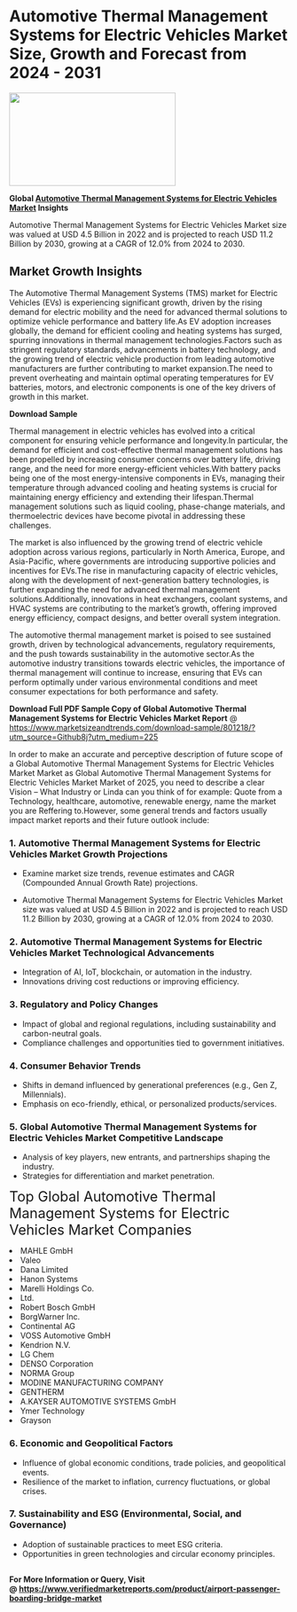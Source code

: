 <H1>Automotive Thermal Management Systems for Electric Vehicles Market Size, Growth and Forecast from 2024 - 2031</H1><img class="aligncenter size-medium wp-image-584254" src="https://thirdeyenews.in/wp-content/uploads/2024/09/Global-Market-Research-300x168.jpeg" alt="" width="300" height="168" /><p><strong>Global&nbsp;<a href="https://www.marketsizeandtrends.com/download-sample/801218/?utm_source=Github8j?utm_medium=225">Automotive Thermal Management Systems for Electric Vehicles Market</a> Insights</strong></p><p>Automotive Thermal Management Systems for Electric Vehicles Market size was valued at USD 4.5 Billion in 2022 and is projected to reach USD 11.2 Billion by 2030, growing at a CAGR of 12.0% from 2024 to 2030.</p><p><h2>Market Growth Insights</h2> <p>The Automotive Thermal Management Systems (TMS) market for Electric Vehicles (EVs) is experiencing significant growth, driven by the rising demand for electric mobility and the need for advanced thermal solutions to optimize vehicle performance and battery life.As EV adoption increases globally, the demand for efficient cooling and heating systems has surged, spurring innovations in thermal management technologies.Factors such as stringent regulatory standards, advancements in battery technology, and the growing trend of electric vehicle production from leading automotive manufacturers are further contributing to market expansion.The need to prevent overheating and maintain optimal operating temperatures for EV batteries, motors, and electronic components is one of the key drivers of growth in this market.</p> <p><strong>Download Sample</strong></p> <p>Thermal management in electric vehicles has evolved into a critical component for ensuring vehicle performance and longevity.In particular, the demand for efficient and cost-effective thermal management solutions has been propelled by increasing consumer concerns over battery life, driving range, and the need for more energy-efficient vehicles.With battery packs being one of the most energy-intensive components in EVs, managing their temperature through advanced cooling and heating systems is crucial for maintaining energy efficiency and extending their lifespan.Thermal management solutions such as liquid cooling, phase-change materials, and thermoelectric devices have become pivotal in addressing these challenges.</p> <p>The market is also influenced by the growing trend of electric vehicle adoption across various regions, particularly in North America, Europe, and Asia-Pacific, where governments are introducing supportive policies and incentives for EVs.The rise in manufacturing capacity of electric vehicles, along with the development of next-generation battery technologies, is further expanding the need for advanced thermal management solutions.Additionally, innovations in heat exchangers, coolant systems, and HVAC systems are contributing to the market’s growth, offering improved energy efficiency, compact designs, and better overall system integration.</p> <p>The automotive thermal management market is poised to see sustained growth, driven by technological advancements, regulatory requirements, and the push towards sustainability in the automotive sector.As the automotive industry transitions towards electric vehicles, the importance of thermal management will continue to increase, ensuring that EVs can perform optimally under various environmental conditions and meet consumer expectations for both performance and safety.</p> <p><span class=""><strong>Download Full PDF Sample Copy of Global Automotive Thermal Management Systems for Electric Vehicles Market Report</strong> @ <a href="https://www.marketsizeandtrends.com/download-sample/801218/?utm_source=Github8j?utm_medium=225" target="_blank">https://www.marketsizeandtrends.com/download-sample/801218/?utm_source=Github8j?utm_medium=225</a></span></p><p>In order to make an accurate and perceptive description of future scope of a Global&nbsp;Automotive Thermal Management Systems for Electric Vehicles Market Market as Global&nbsp;Automotive Thermal Management Systems for Electric Vehicles Market Market of 2025, you need to describe a clear Vision &ndash; What Industry or Linda can you think of for example: Quote from a Technology, healthcare, automotive, renewable energy, name the market you are Reffering to.However, some general trends and factors usually impact market reports and their future outlook include:</p><h3>1.&nbsp;<strong>Automotive Thermal Management Systems for Electric Vehicles Market Growth Projections</strong></h3><ul><li>Examine market size trends, revenue estimates and CAGR (Compounded Annual Growth Rate) projections.</li><li><p>Automotive Thermal Management Systems for Electric Vehicles Market size was valued at USD 4.5 Billion in 2022 and is projected to reach USD 11.2 Billion by 2030, growing at a CAGR of 12.0% from 2024 to 2030.</p></li></ul><h3>2.&nbsp;<strong>Automotive Thermal Management Systems for Electric Vehicles Market Technological Advancements</strong></h3><ul><li>Integration of AI, IoT, blockchain, or automation in the industry.</li><li>Innovations driving cost reductions or improving efficiency.</li></ul><h3>3.&nbsp;<strong>Regulatory and Policy Changes</strong></h3><ul><li>Impact of global and regional regulations, including sustainability and carbon-neutral goals.</li><li>Compliance challenges and opportunities tied to government initiatives.</li></ul><h3>4.&nbsp;<strong>Consumer Behavior Trends</strong></h3><ul><li>Shifts in demand influenced by generational preferences (e.g., Gen Z, Millennials).</li><li>Emphasis on eco-friendly, ethical, or personalized products/services.</li></ul><h3>5.&nbsp;<strong>Global Automotive Thermal Management Systems for Electric Vehicles Market Competitive Landscape</strong></h3><ul><li>Analysis of key players, new entrants, and partnerships shaping the industry.</li><li>Strategies for differentiation and market penetration.</li></ul><p data-pm-slice="1 1 []"><span style="color: inherit; font-family: inherit; font-size: 25px;">Top Global Automotive Thermal Management Systems for Electric Vehicles Market Companies</span></p><div class="" data-test-id=""><p><li>MAHLE GmbH</li><li> Valeo</li><li> Dana Limited</li><li> Hanon Systems</li><li> Marelli Holdings Co.</li><li> Ltd.</li><li> Robert Bosch GmbH</li><li> BorgWarner Inc.</li><li> Continental AG</li><li> VOSS Automotive GmbH</li><li> Kendrion N.V.</li><li> LG Chem</li><li> DENSO Corporation</li><li> NORMA Group</li><li> MODINE MANUFACTURING COMPANY</li><li> GENTHERM</li><li> A.KAYSER AUTOMOTIVE SYSTEMS GmbH</li><li> Ymer Technology</li><li> Grayson</li></p></div><h3>6.&nbsp;<strong>Economic and Geopolitical Factors</strong></h3><ul><li>Influence of global economic conditions, trade policies, and geopolitical events.</li><li>Resilience of the market to inflation, currency fluctuations, or global crises.</li></ul><h3>7.&nbsp;<strong>Sustainability and ESG (Environmental, Social, and Governance)</strong></h3><ul><li>Adoption of sustainable practices to meet ESG criteria.</li><li>Opportunities in green technologies and circular economy principles.</li></ul><h2><strong style="font-size: 14px;">For More Information or Query, Visit @&nbsp;</strong><a style="background-color: #ffffff; font-size: 14px;" href="https://www.marketsizeandtrends.com/report/automotive-thermal-management-systems-for-electric-vehicles-market/" target="_blank">https://www.verifiedmarketreports.com/product/airport-passenger-boarding-bridge-market</a></h2>
